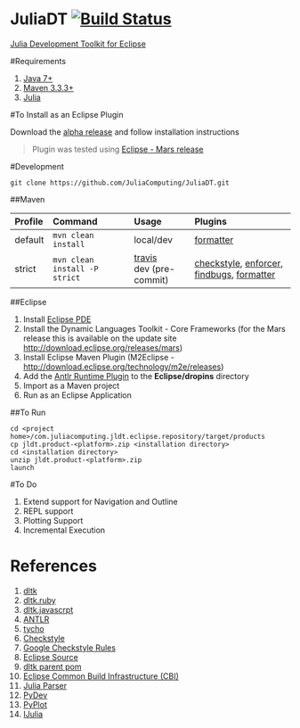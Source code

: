 # JuliaDT [![Build Status](https://travis-ci.org/JuliaComputing/JuliaDT.svg?branch=master)](https://travis-ci.org/JuliaComputing/JuliaDT)

[Julia Development Toolkit for Eclipse](http://juliacomputing.com/blog/2016/02/06/Eclipse-JuliaDT.html)

#Requirements

1. [Java 7+](http://www.oracle.com/technetwork/java/javase/overview/index.html)
2. [Maven  3.3.3+](https://maven.apache.org/)
3. [Julia](http://julialang.org/downloads/)


#To Install as an Eclipse Plugin
   
Download the [alpha release](https://github.com/JuliaComputing/JuliaDT/releases/tag/v0.0.2) and follow installation instructions

> Plugin was tested using [Eclipse - Mars release](https://eclipse.org/mars/)

#Development

    git clone https://github.com/JuliaComputing/JuliaDT.git

##Maven

|Profile|Command|Usage|Plugins|
|:----|:-------|:-----------|:-------|
|default|`mvn clean install`|local/dev|[formatter](https://maven-java-formatter-plugin.googlecode.com/svn/site/0.3.1/usage.html)|
|strict|`mvn clean install -P strict`|[travis](https://travis-ci.org/JuliaComputing/JuliaDT) <br/> dev (pre-commit)|[checkstyle](https://maven.apache.org/plugins/maven-checkstyle-plugin/), [enforcer](http://maven.apache.org/enforcer/maven-enforcer-plugin/), [findbugs](http://findbugs.sourceforge.net/), [formatter](https://maven-java-formatter-plugin.googlecode.com/svn/site/0.3.1/usage.html)|
    
##Eclipse
1. Install [Eclipse PDE](https://www.eclipse.org/pde/)
2. Install the Dynamic Languages Toolkit - Core Frameworks (for the Mars release this is available on the update site http://download.eclipse.org/releases/mars)
3. Install Eclipse Maven Plugin (M2Eclipse - http://download.eclipse.org/technology/m2e/releases)
4. Add the [Antlr Runtime Plugin](http://central.maven.org/maven2/org/antlr/antlr4-runtime/4.5.2-1/antlr4-runtime-4.5.2-1.jar) to the **Eclipse/dropins** directory
5. Import as a Maven project
6. Run as an Eclipse Application 

##To Run 

    cd <project home>/com.juliacomputing.jldt.eclipse.repository/target/products
    cp jldt.product-<platform>.zip <installation directory>
    cd <installation directory>
    unzip jldt.product-<platform>.zip
    launch

  
#To Do    
    
1. Extend support for Navigation and Outline
2. REPL support
3. Plotting Support
4. Incremental Execution

 
# References

1. [dltk](https://wiki.eclipse.org/DLTK)
2. [dltk.ruby](https://github.com/eclipse/dltk.ruby)
3. [dltk.javascrpt](https://github.com/eclipse/dltk.javascript)
4. [ANTLR](http://www.ANTLR.org)
5. [tycho](https://eclipse.org/tycho/)
6. [Checkstyle](http://eclipse-cs.sourceforge.net/#!/)
7. [Google Checkstyle Rules](https://github.com/checkstyle/checkstyle/blob/master/src/main/resources/google_checks.xml)
8. [Eclipse Source](https://git.eclipse.org/c/)
9. [dltk parent pom](https://git.eclipse.org/c/dltk/org.eclipse.dltk.releng.git/tree/build/pom.xml)
10. [Eclipse Common Build Infrastructure (CBI)](http://www.eclipse.org/community/eclipse_newsletter/2013/august/article3.php)
11. [Julia Parser](https://github.com/JuliaLang/JuliaParser.jl)
12. [PyDev](https://github.com/aptana/Pydev)
13. [PyPlot](https://github.com/stevengj/PyPlot.jl)
14. [IJulia](https://github.com/JuliaLang/IJulia.jl)
    
 
